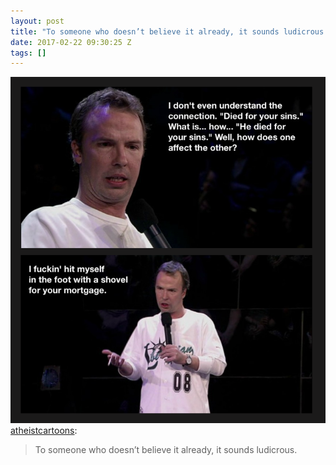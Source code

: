 ```yaml
---
layout: post
title: "To someone who doesn’t believe it already, it sounds ludicrous."
date: 2017-02-22 09:30:25 Z
tags: []
---
```

![](/media/2017/02/157564147977.png)
[atheistcartoons](http://atheistcartoons.tumblr.com/post/157538974129/to-someone-who-doesnt-believe-it-already-it):

> To someone who doesn’t believe it already, it sounds ludicrous.
